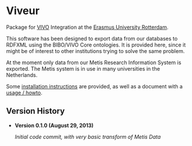 Viveur
======

Package for [VIVO](http://vivoweb.org) Integration at the [Erasmus University Rotterdam](http://www.eur.nl).

This software has been designed to export data from our databases to RDFXML using the BIBO/VIVO Core ontologies. It is provided here, since it might be of interest to other institutions trying to solve the same problem.

At the moment only data from our Metis Research Information System is exported. The Metis system is in use in many universities in the Netherlands.

Some [installation instructions](INSTALL.md) are provided, as well as a document with a [usage / howto](USAGE.md).


Version History
---------------

* __Version 0.1.0 (August 29, 2013)__

   _Initial code commit, with very basic transform of Metis Data_
